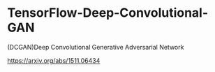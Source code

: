 # TensorFlow-Deep-Convolutional-GAN
(DCGAN)Deep Convolutional Generative Adversarial Network

https://arxiv.org/abs/1511.06434
